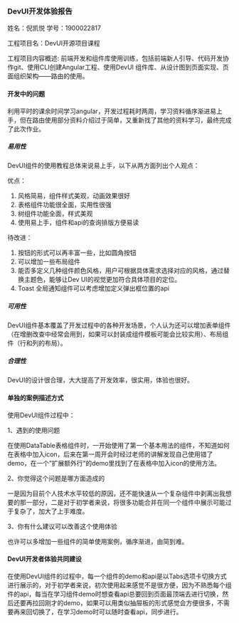 ### DevUI开发体验报告

姓名：倪凯悦		学号：1900022817

工程项目名：DevUI开源项目课程

工程项目内容概述: 前端开发和组件库使用训练，包括前端新人引导、代码开发协作git、使用CLI创建Angular工程、使用DevUI 组件库、从设计图到页面实现、页面组织架构——路由的使用。

#### 开发中的问题

利用平时的课余时间学习angular，开发过程耗时两周，学习资料循序渐进易上手，但在路由使用部分资料介绍过于简单，又重新找了其他的资料学习，最终完成了此次作业。

##### 易用性

DevUI组件的使用教程总体来说易上手，以下从两方面列出个人观点：

优点：

1. 风格简易，组件样式美观，动画效果很好
2. 表格组件功能很全面，实用性很强
3. 树组件功能全面，样式美观
4. 使用易上手，组件和api的查询排版方便易读

待改进：

1. 按钮的形式可以再丰富一些，比如圆角按钮
2. 可以增加一些布局组件
3. 能否多定义几种组件颜色风格，用户可根据具体需求选择对应的风格，通过替换主题色，能够让Dev UI的视觉更加符合具体项目的定位。
4. Toast 全局通知组件可以考虑增加定义弹出框位置的api

##### 可用性

DevUI组件基本覆盖了开发过程中的各种开发场景，个人认为还可以增加表单组件（在增删改查中经常会用到，如果可以封装成组件模板可能会比较实用）、布局组件（行和列的布局）。

##### 合理性

DevUI的设计很合理，大大提高了开发效率，很实用，体验也很好。

#### 单独的案例描述方式

使用DevUI组件过程中：

1、遇到的使用问题

在使用DataTable表格组件时，一开始使用了第一个基本用法的组件，不知道如何在表格中加入icon，后来在第一周开会时经过老师的讲解发现自己使用错了demo，在一个”扩展额外行“的demo里找到了在表格中加入icon的使用方法。

2、你觉得这个问题是哪方面造成的

一是因为目前个人技术水平较低的原因，还不能快速从一个复杂组件中剥离出我想要的那一部分，二是对于初学者来说，将很多功能合并在同一个组件中展示可能过于复杂了，加大了上手难度。

3、你有什么建议可以改善这个使用体验

也许可以多增加一些组件的简单使用案例，循序渐进，由简到难。

#### DevUI开发者体验共同建设

在使用DevUI组件的过程中，每一个组件的demo和api是以Tabs选项卡切换方式进行展示的，对于初学者来说，初次使用起来感觉不是很方便，因为不熟悉每个组件的api，每当在学习组件demo时想查看api总要回到页面最顶端去进行切换，然后还要再拉回刚才的demo，如果可以用类似抽屉板的形式感觉会方便很多，不需要再来回切换了，在学习demo时可以随时查看api，同步进行。